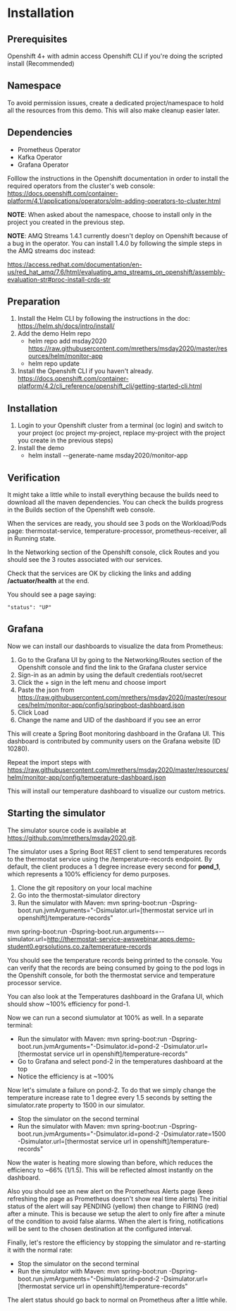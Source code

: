 # Installation

## Prerequisites

Openshift 4+ with admin access
Openshift CLI if you're doing the scripted install (Recommended)

## Namespace

To avoid permission issues, create a dedicated project/namespace to hold all the resources from this demo. This will also make cleanup easier later.

## Dependencies

- Prometheus Operator
- Kafka Operator
- Grafana Operator

Folllow the instructions in the Openshift documentation in order to install the required operators from the cluster's web console: https://docs.openshift.com/container-platform/4.1/applications/operators/olm-adding-operators-to-cluster.html

__NOTE__: When asked about the namespace, choose to install only in the project you created in the previous step.

__NOTE__: AMQ Streams 1.4.1 currently doesn't deploy on Openshift because of a bug in the operator. You can install 1.4.0 by following the simple steps in the AMQ streams doc instead:

https://access.redhat.com/documentation/en-us/red_hat_amq/7.6/html/evaluating_amq_streams_on_openshift/assembly-evaluation-str#proc-install-crds-str

## Preparation

1. Install the Helm CLI by following the instructions in the doc: https://helm.sh/docs/intro/install/
1. Add the demo Helm repo
	- helm repo add msday2020 https://raw.githubusercontent.com/mrethers/msday2020/master/resources/helm/monitor-app
	- helm repo update
1. Install the Openshift CLI if you haven't already. https://docs.openshift.com/container-platform/4.2/cli_reference/openshift_cli/getting-started-cli.html

## Installation

1. Login to your Openshift cluster from a terminal (oc login) and switch to your project (oc project my-project, replace my-project with the project you create in the previous steps)
1. Install the demo
	- helm install --generate-name msday2020/monitor-app
	
## Verification

It might take a little while to install everything because the builds need to download all the maven dependencies. You can check the builds progress in the Builds section of the Openshift web console.

When the services are ready, you should see 3 pods on the Workload/Pods page: thermostat-service, temperature-processor, prometheus-receiver, all in Running state.

In the Networking section of the Openshift console, click Routes and you should see the 3 routes associated with our services.

Check that the services are OK by clicking the links and adding __/actuator/health__ at the end.

You should see a page saying:

```"status": "UP"```

## Grafana

Now we can install our dashboards to visualize the data from Prometheus:

1. Go to the Grafana UI by going to the Networking/Routes section of the Openshift console and find the link to the Grafana cluster service
1. Sign-in as an admin by using the default credentials root/secret
1. Click the + sign in the left menu and choose import
1. Paste the json from https://raw.githubusercontent.com/mrethers/msday2020/master/resources/helm/monitor-app/config/springboot-dashboard.json
1. Click Load
1. Change the name and UID of the dashboard if you see an error

This will create a Spring Boot monitoring dashboard in the Grafana UI. This dashboard is contributed by community users on the Grafana website (ID 10280).

Repeat the import steps with https://raw.githubusercontent.com/mrethers/msday2020/master/resources/helm/monitor-app/config/temperature-dashboard.json

This will install our temperature dashboard to visualize our custom metrics.

## Starting the simulator

The simulator source code is available at https://github.com/mrethers/msday2020.git.

The simulator uses a Spring Boot REST client to send temperatures records to the thermostat service using the /temperature-records endpoint. By default, the client produces a 1 degree increase every second for __pond_1__, which represents a 100% efficiency for demo purposes.

1. Clone the git repository on your local machine
1. Go into the thermostat-simulator directory
1. Run the simulator with Maven: mvn spring-boot:run -Dspring-boot.run.jvmArguments="-Dsimulator.url=[thermostat service url in openshift]/temperature-records"

mvn spring-boot:run -Dspring-boot.run.arguments=--simulator.url=http://thermostat-service-awswebinar.apps.demo-student0.egrsolutions.co.za/temperature-records

You should see the temperature records being printed to the console. You can verify that the records are being consumed by going to the pod logs in the Openshift console, for both the thermostat service and temperature processor service.

You can also look at the Temperatures dashboard in the Grafana UI, which should show ~100% efficiency for pond-1.

Now we can run a second siumulator at 100% as well. In a separate terminal:

- Run the simulator with Maven: mvn spring-boot:run -Dspring-boot.run.jvmArguments="-Dsimulator.id=pond-2 -Dsimulator.url=[thermostat service url in openshift]/temperature-records"
- Go to Grafana and select pond-2 in the temperatures dashboard at the top
- Notice the efficiency is at ~100%

Now let's simulate a failure on pond-2. To do that we simply change the temperature increase rate to 1 degree every 1.5 seconds by setting the simulator.rate property to 1500 in our simulator.

- Stop the simulator on the second terminal
- Run the simulator with Maven: mvn spring-boot:run -Dspring-boot.run.jvmArguments="-Dsimulator.id=pond-2 -Dsimulator.rate=1500 -Dsimulator.url=[thermostat service url in openshift]/temperature-records"

Now the water is heating more slowing than before, which reduces the efficiency to ~66% (1/1.5). This will be reflected almost instantly on the dashboard.

Also you should see an new alert on the Prometheus Alerts page (keep refreshing the page as Prometheus doesn't show real time alerts) The initial status of the alert will say PENDING (yellow) then change to FIRING (red) after a minute. This is because we setup the alert to only fire after a minute of the condition to avoid false alarms. When the alert is firing, notifications will be sent to the chosen destination at the configured interval.

Finally, let's restore the efficiency by stopping the simulator and re-starting it with the normal rate:

- Stop the simulator on the second terminal
- Run the simulator with Maven: mvn spring-boot:run -Dspring-boot.run.jvmArguments="-Dsimulator.id=pond-2 -Dsimulator.url=[thermostat service url in openshift]/temperature-records"

The alert status should go back to normal on Prometheus after a little while.

